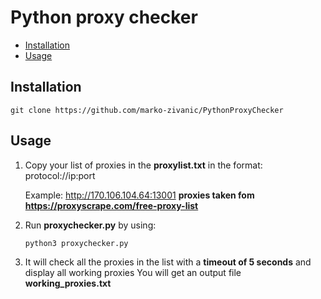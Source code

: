 # Python proxy checker
- [Installation](#installation)
- [Usage](#usage)


## Installation

```
git clone https://github.com/marko-zivanic/PythonProxyChecker
```

## Usage

1. Copy your list of proxies in the **proxylist.txt** in the format:
	protocol://ip:port
	
	Example:
		http://170.106.104.64:13001 **proxies taken fom https://proxyscrape.com/free-proxy-list**

2. Run **proxychecker.py** by using:
	```
	python3 proxychecker.py
	```
3. It will check all the proxies in the list with a **timeout of 5 seconds** and display all working proxies
	You will get an output file **working_proxies.txt**
